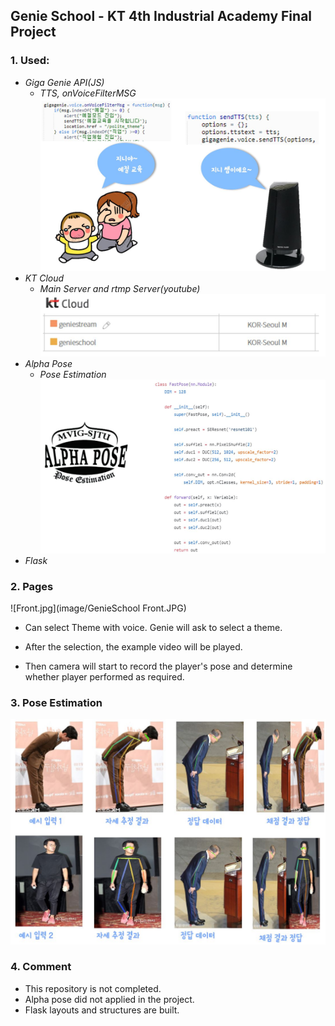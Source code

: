 ## Genie School - KT 4th Industrial Academy Final Project

### 1. Used: 

- *Giga Genie API(JS)*
  - *TTS, onVoiceFilterMSG*
  ![GenieAPI](image/GenieAPI.JPG)
- *KT Cloud*
  - *Main Server and rtmp Server(youtube)*
  ![KTcoud](image/KTcoud.JPG)
- *Alpha Pose*
  - *Pose Estimation*
  ![alpha_pose](image/alpha_pose.JPG)
- *Flask*

### 2. Pages

![Front.jpg](image/GenieSchool Front.JPG)

- Can select Theme with voice. Genie will ask to select a theme.

- After the selection, the example video will be played.
- Then camera will start to record the player's pose and determine whether player performed as required.

### 3. Pose Estimation

![pose_estimation](image/pose_estimation.JPG)

### 4. Comment

- This repository is not completed.
- Alpha pose did not applied in the project.
- Flask layouts and structures are built.
